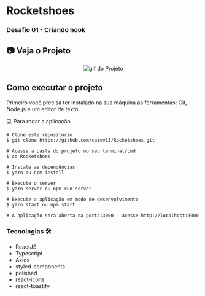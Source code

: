 # Rocketshoes

### Desafio 01 - Criando hook

## 📷 Veja o Projeto

<div align="center">

![gif do Projeto](https://github.com/caiov13/Rocketshoes/blob/master/github/rocketshoes.gif)

</div>

## Como executar o projeto
Primeiro você precisa ter instalado na sua máquina as ferramentas: Git, Node.js e um editor de texto.

💻 Para rodar a aplicação
```
# Clone este repositório
$ git clone https://github.com/caiov13/Rocketshoes.git

# Acesse a pasta do projeto no seu terminal/cmd
$ cd Rocketshoes

# Instale as dependências
$ yarn ou npm install

# Execute o server  
$ yarn server ou npm run server

# Execute a aplicação em modo de desenvolvimento
$ yarn start ou npm start

# A aplicação será aberta na porta:3000 - acesse http://localhost:3000

```

### Tecnologias 🛠
* ReactJS
* Typescript
* Axios
* styled-components
* polished
* react-icons
* react-toastify

